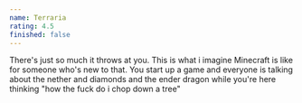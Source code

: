 ```yaml
---
name: Terraria
rating: 4.5
finished: false
---
```


There's just so much it throws at you. This is what i imagine Minecraft is like for someone who's new to that. You start up a game and everyone is talking about the nether and diamonds and the ender dragon while you're here thinking "how the fuck do i chop down a tree"

